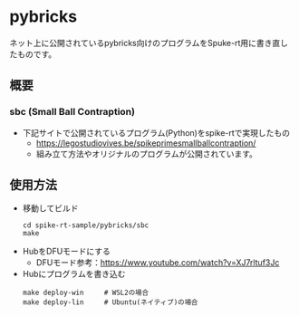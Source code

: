 # pybricks
ネット上に公開されているpybricks向けのプログラムをSpuke-rt用に書き直したものです。

## 概要
### sbc (Small Ball Contraption)
- 下記サイトで公開されているプログラム(Python)をspike-rtで実現したもの
    - https://legostudiovives.be/spikeprimesmallballcontraption/
    - 組み立て方法やオリジナルのプログラムが公開されています。

## 使用方法
- 移動してビルド
    ```
    cd spike-rt-sample/pybricks/sbc
    make
    ```
- HubをDFUモードにする
    - DFUモード参考：https://www.youtube.com/watch?v=XJ7rltuf3Jc
- Hubにプログラムを書き込む
    ```
    make deploy-win     # WSL2の場合
    make deploy-lin     # Ubuntu(ネイティブ)の場合
    ```